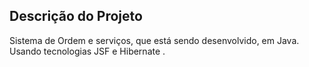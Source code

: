 ## Descrição do Projeto
<p>Sistema de Ordem e serviços, que está sendo desenvolvido, em Java. Usando tecnologias JSF e Hibernate .</p>
